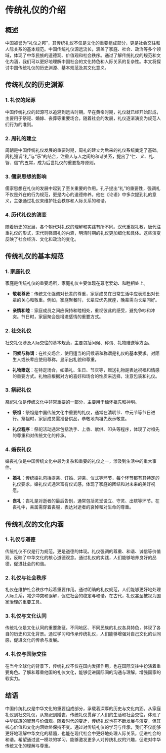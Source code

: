 # 传统礼仪的介绍

## 概述

中国被誉为“礼仪之邦”，其传统礼仪不仅是文化的重要组成部分，更是社会交往和人际关系的基本规范。中国传统礼仪源远流长，涵盖了家庭、社会、政治等多个领域，体现了中华民族的道德观、价值观和社会秩序。通过了解传统礼仪的规范和文化内涵，我们可以更好地理解中国社会的文化特色和人际关系的复杂性。本文将探讨中国传统礼仪的历史渊源、基本规范及其文化意义。

## 传统礼仪的历史渊源

### 1. 礼仪的起源

中国传统礼仪的起源可以追溯到远古时期。早在黄帝时期，礼仪就已经开始形成，主要用于祭祀、婚嫁、丧葬等重要场合。随着社会的发展，礼仪逐渐演变为规范人们行为的准则。

### 2. 周礼的建立

周朝是中国传统礼仪发展的重要时期，周礼的建立为后来的礼仪系统奠定了基础。周礼强调“礼”与“乐”的结合，注重人与人之间的和谐关系，提出了“仁、义、礼、智、信”的五常，成为后世礼仪的重要指导原则。

### 3. 儒家思想的影响

儒家思想在礼仪的发展中起到了至关重要的作用。孔子提出“礼”的重要性，强调礼不仅是外在的行为规范，更是内心的道德修养。他在《论语》中多次提到礼的意义，主张通过礼仪来维护社会秩序和人际关系的和谐。

### 4. 历代礼仪的演变

随着历史的发展，各个朝代对礼仪的理解和实践有所不同。汉代重视礼教，唐代注重礼仪的形式，宋代则强调礼的内涵，明清时期的礼仪更加细化和具体。这些演变反映了社会经济、文化和政治的变化。

## 传统礼仪的基本规范

### 1. 家庭礼仪

家庭是传统礼仪的重要场所，家庭礼仪主要体现在尊老爱幼、和睦相处上。

- **敬老尊贤**：传统文化强调对长辈的尊重，家庭成员在日常生活中应表现出对长辈的关心和敬重。例如，家庭聚餐时，长辈应优先就座，晚辈需向长辈问好。

- **亲情和睦**：家庭成员之间应保持和睦相处，重视彼此的感受，避免争吵和冲突。节日时，家庭聚会是增进感情的重要方式。

### 2. 社交礼仪

社交礼仪涉及人际交往的基本规范，主要包括问候、称谓、礼物赠送等方面。

- **问候与称谓**：在社交场合，使用适当的问候语和称谓是礼仪的基本要求。对陌生人或长辈应使用尊称，显示出礼貌和尊重。

- **礼物赠送**：在特定场合，如婚礼、生日、节庆等，赠送礼物是表达祝福和情感的重要方式。礼物应根据对方的喜好和场合的性质来选择，注意包装和礼仪。

### 3. 祭祀礼仪

祭祀礼仪是传统文化中非常重要的一部分，主要用于缅怀祖先和神明。

- **祭祖**：祭祖是中国传统文化中重要的礼仪，通常在清明节、中元节等节日进行。祭祖时，家庭成员需准备供品，恭敬地向祖先表示敬意。

- **礼仪程序**：祭祀活动通常包括洗手、上香、献供、叩头等程序，体现了对祖先的尊重和对传统文化的传承。

### 4. 婚丧礼仪

婚丧礼仪是中国传统文化中最为复杂和重要的礼仪之一，涉及到生活中的重大事件。

- **婚礼**：传统婚礼包括提亲、订婚、迎亲、仪式等环节，每个环节都有其特定的礼仪要求。婚礼仪式通常富有仪式感，体现了家庭的团结和对未来的美好祝愿。

- **丧礼**：丧礼是对逝者的最后告别，通常包括灵堂设立、守灵、出殡等环节。在丧礼中，亲属需穿着丧服，表达对逝者的哀悼和对生命的尊重。

## 传统礼仪的文化内涵

### 1. 礼仪与道德

传统礼仪不仅是行为规范，更是道德的体现。礼仪强调的尊重、和谐、诚信等价值观，反映了中华文化的核心道德观念。通过礼仪的实践，人们能够培养良好的品德，促进社会的和谐。

### 2. 礼仪与社会秩序

礼仪在维护社会秩序中起着重要作用。通过明确的礼仪规范，人们能够更好地处理人际关系，减少冲突和误解，促进社会的稳定与和谐。在古代，礼仪甚至被视为国家治理的重要工具。

### 3. 礼仪与文化认同

传统礼仪是文化认同的重要象征。不同地区、不同民族的礼仪各具特色，体现了各自的历史和文化背景。通过学习和传承传统礼仪，人们能够增强对自己文化的认同感，促进文化的传承与发展。

### 4. 礼仪与国际交往

在当今全球化的背景下，传统礼仪不仅在国内发挥作用，也在国际交往中扮演着重要角色。了解和尊重他国的礼仪文化，能够促进国际间的沟通与理解，增强国家的软实力。

## 结语

中国传统礼仪是中华文化的重要组成部分，承载着深厚的历史与文化内涵。从家庭礼仪到社交礼仪，从祭祀到婚丧，传统礼仪贯穿了人们的生活和社会交往，体现了中华民族的智慧与价值观。随着时代的变迁，传统礼仪也在不断发展与演变，但其核心价值和文化内涵始终保持不变。通过对传统礼仪的学习与传承，我们不仅能够更好地理解中华文化的精髓，也能在现代社会中更好地处理人际关系，促进社会的和谐。希望通过这一模块的学习，能够激发更多人对传统礼仪的兴趣，促进对中华传统文化的理解与尊重。